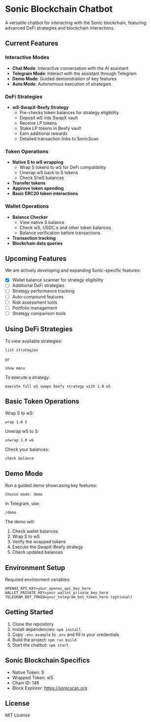 # Sonic Blockchain Chatbot

A versatile chatbot for interacting with the Sonic blockchain, featuring advanced DeFi strategies and blockchain interactions.

## Current Features

### Interactive Modes
- **Chat Mode**: Interactive conversation with the AI assistant
- **Telegram Mode**: Interact with the assistant through Telegram
- **Demo Mode**: Guided demonstration of key features
- **Auto Mode**: Autonomous execution of strategies

### DeFi Strategies
- **wS-SwapX-Beefy Strategy**
  * Pre-checks token balances for strategy eligibility
  * Deposit wS into SwapX vault
  * Receive LP tokens
  * Stake LP tokens in Beefy vault
  * Earn additional rewards
  * Detailed transaction links to SonicScan

### Token Operations
- **Native S to wS wrapping**
  * Wrap S tokens to wS for DeFi compatibility
  * Unwrap wS back to S tokens
  * Check S/wS balances
- **Transfer tokens**
- **Approve token spending**
- **Basic ERC20 token interactions**

### Wallet Operations
- **Balance Checker**
  * View native S balance
  * Check wS, USDC.e and other token balances
  * Balance verification before transactions
- **Transaction tracking**
- **Blockchain data queries**

## Upcoming Features

We are actively developing and expanding Sonic-specific features:

- [x] Wallet balance scanner for strategy eligibility
- [ ] Additional DeFi strategies
- [ ] Strategy performance tracking
- [ ] Auto-compound features
- [ ] Risk assessment tools
- [ ] Portfolio management
- [ ] Strategy comparison tools

## Using DeFi Strategies

To view available strategies:
```
list strategies
```
or
```
show menu
```

To execute a strategy:
```
execute full wS swapx beefy strategy with 1.0 wS
```

## Basic Token Operations

Wrap S to wS:
```
wrap 1.0 S
```

Unwrap wS to S:
```
unwrap 1.0 wS
```

Check your balances:
```
check balance
```

## Demo Mode

Run a guided demo showcasing key features:
```
Choose mode: demo
```

In Telegram, use:
```
/demo
```

The demo will:
1. Check wallet balances
2. Wrap S to wS
3. Verify the wrapped tokens
4. Execute the SwapX-Beefy strategy
5. Check updated balances

## Environment Setup

Required environment variables:
```
OPENAI_API_KEY=your_openai_api_key_here
WALLET_PRIVATE_KEY=your_wallet_private_key_here
TELEGRAM_BOT_TOKEN=your_telegram_bot_token_here (optional)
```

## Getting Started

1. Clone the repository
2. Install dependencies: `npm install`
3. Copy `.env.example` to `.env` and fill in your credentials
4. Build the project: `npm run build`
5. Start the chatbot: `npm start`

## Sonic Blockchain Specifics

- Native Token: S
- Wrapped Token: wS
- Chain ID: 146
- Block Explorer: https://sonicscan.org

## License

MIT License
